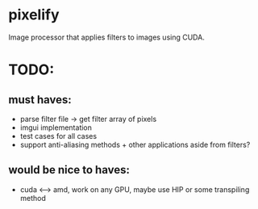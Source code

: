 # pixelify
Image processor that applies filters to images using CUDA. 

# TODO:

## must haves:
- parse filter file -> get filter array of pixels 
- imgui implementation
- test cases for all cases
- support anti-aliasing methods + other applications aside from filters?

## would be nice to haves:
- cuda <--> amd, work on any GPU, maybe use HIP or some transpiling method 
